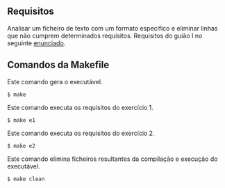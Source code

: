 ## Requisitos
Analisar um ficheiro de texto com um formato específico e eliminar linhas que não cumprem determinados requisitos.
Requisitos do guião I no seguinte [enunciado](https://github.com/Katilho/LI3/blob/main/guiao-1/LI3-Guia%CC%83o%20I.pdf).

## Comandos da Makefile
Este comando gera o executável.
```
$ make
```  
Este comando executa os requisitos do exercício 1.
```
$ make e1
```  
Este comando executa os requisitos do exercício 2.
```
$ make e2
```  
Este comando elimina ficheiros resultantes da compilação e execução do executável.
```
$ make clean
```  
